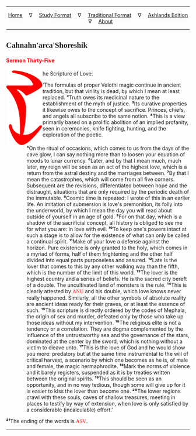 
---

<!--- CSS for local font files -->

<style>
@font-face {
    font-family: Daedric;
    src: url('../../../assets/fonts/ttf/HayghinDaedric.ttf') format('truetype');
    font-weight: medium;
    font-style: normal;
}
</style>

<!--- Jekyll Page Links -->

<center>
<a href="../../../index.html">Home</a>
&emsp;&nabla;&emsp;
<a href="../../index-study.html">Study Format</a>
&emsp;&nabla;&emsp;
<a href="../../index-traditional.html">Traditional Format</a>
&emsp;&nabla;&emsp;
<a href="../../index-ashlands.html">Ashlands Edition</a>
&emsp;&nabla;&emsp;
<a href="../../../about.html">About</a>
</center>

<!--- Markdown Body Below: -->

---

## <span style="font-family:Daedric">Cahnahn'arca'Shoreshik</span>

#### <span style="color:red">Sermon Thirty-Five</span>

<img align="left" width="100" src="../../../assets/fonts/png/red/glyph_t.png">he Scripture of Love:

'The formulas of proper Velothi magic continue in ancient tradition, but that virility is dead, by which I mean at least replaced.
<b>&sup2;</b>Truth owes its medicinal nature to the establishment of the myth of justice.
<b>&sup3;</b>Its curative properties it likewise owes to the concept of sacrifice. Princes, chiefs, and angels all subscribe to the same notion.
<b>&#8308;</b>This is a view primarily based on a prolific abolition of an implied profanity, seen in ceremonies, knife fighting, hunting, and the exploration of the poetic.

<span style="display:inline-block;padding-left:4em"><b>&#8309;</b>On the ritual of occasions, which comes to us from the days of the cave glow, I can say nothing more than to loosen your equation of moods to lunar currency.
<b>&#8310;</b>Later, and by that I mean much, much later, my reign will be seen as an act of the highest love, which is a return from the astral destiny and the marriages between.
<b>&#8311;</b>By that I mean the catastrophes, which will come from all five corners. Subsequent are the revisions, differentiated between hope and the distraught, situations that are only required by the periodic death of the immutable.
<b>&#8312;</b>Cosmic time is repeated: I wrote of this in an earlier life. An imitation of submersion is love's premonition, its folly into the underworld, by which I mean the day you will read about outside of yourself in an age of gold.
<b>&#8313;</b>For on that day, which is a shadow of the sacrificial concept, all history is obliged to see me for what you are: in love with evil.
<b>&sup1;&#8304;</b>To keep one's powers intact at such a stage is to allow for the existence of what can only be called a continual spirit.
<b>&sup1;&sup1;</b>Make of your love a defense against the horizon. Pure existence is only granted to the holy, which comes in a myriad of forms, half of them frightening and the other half divided into equal parts purposeless and assured.
<b>&sup1;&sup2;</b>Late is the lover that comes to this by any other walking way than the fifth, which is the number of the limit of this world.
<b>&sup1;&sup3;</b>The lover is the highest country and a series of beliefs. He is the sacred city bereft of a double. The uncultivated land of monsters is the rule.
<b>&sup1;&#8308;</b>This is clearly attested by
<span style="font-family:Daedric;color:red">ANU</span>
and his double, which love knows never really happened. Similarly, all the other symbols of absolute reality are ancient ideas ready for their graves, or at least the essence of such.
<b>&sup1;&#8309;</b>This scripture is directly ordered by the codes of Mephala, the origin of sex and murder, defeated only by those who take up those ideas without my intervention.
<b>&sup1;&#8310;</b>The religious elite is not a tendency or a correlation. They are dogma complemented by the influence of the untrustworthy sea and the governance of the stars, dominated at the center by the sword, which is nothing without a victim to cleave unto.
<b>&sup1;&#8311;</b>This is the love of God and he would show you more: predatory but at the same time instrumental to the will of critical harvest, a scenario by which one becomes as he is, of male and female, the magic hermaphrodite.
<b>&sup1;&#8312;</b>Mark the norms of violence and it barely registers, suspended as it is by treaties written between the original spirits.
<b>&sup1;&#8313;</b>This should be seen as an opportunity, and in no way tedious, though some will give up for it is easier to kiss the lover than become one.
<b>&sup2;&#8304;</b>The lower regions crawl with these souls, caves of shallow treasures, meeting in places to testify by way of extension, when love is only satisfied by a considerable (incalculable) effort.'</span>

<b>&sup2;&sup1;</b>The ending of the words is
<span style="font-family:Daedric;color:red">ASV</span>.

---
